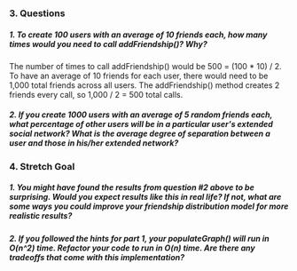 ### 3. Questions
##### 1. To create 100 users with an average of 10 friends each, how many times would you need to call addFriendship()? Why?

The number of times to call addFriendship() would be 500 = (100 * 10) / 2.
To have an average of 10 friends for each user, there would need to be 1,000 total friends across all users.
The addFriendship() method creates 2 friends every call, so 1,000 / 2 = 500 total calls.

##### 2. If you create 1000 users with an average of 5 random friends each, what percentage of other users will be in a particular user's extended social network? What is the average degree of separation between a user and those in his/her extended network?

### 4. Stretch Goal
##### 1. You might have found the results from question #2 above to be surprising. Would you expect results like this in real life? If not, what are some ways you could improve your friendship distribution model for more realistic results?
##### 2. If you followed the hints for part 1, your populateGraph() will run in O(n^2) time. Refactor your code to run in O(n) time. Are there any tradeoffs that come with this implementation?